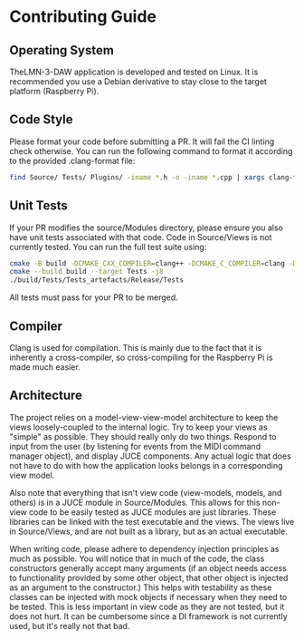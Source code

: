 # Contributing Guide
## Operating System
TheLMN-3-DAW application is developed and tested on Linux. It is recommended you use a Debian derivative to stay close 
to the target platform (Raspberry Pi). 

## Code Style
Please format your code before submitting a PR. It will fail the CI linting check otherwise. You can run the following 
command to format it according to the provided .clang-format file:
```bash
find Source/ Tests/ Plugins/ -iname *.h -o -iname *.cpp | xargs clang-format -i --style=file
```

## Unit Tests
If your PR modifies the source/Modules directory, please ensure you also have unit
tests associated with that code. Code in Source/Views is not currently tested. You can run the full test suite using:
```bash
cmake -B build -DCMAKE_CXX_COMPILER=clang++ -DCMAKE_C_COMPILER=clang -DCMAKE_BUILD_TYPE=Release
cmake --build build --target Tests -j8
./build/Tests/Tests_artefacts/Release/Tests
```

All tests must pass for your PR to be merged. 

## Compiler
Clang is used for compilation. This is mainly due to the fact that it is inherently a cross-compiler, so cross-compiling
for the Raspberry Pi is made much easier. 

## Architecture
The project relies on a model-view-view-model architecture to keep the views loosely-coupled to the internal logic. Try
to keep your views as "simple" as possible. They should really only do two things. Respond to input from the user
(by listening for events from the MIDI command manager object), and display JUCE components. Any actual logic that does 
not have to do with how the application looks belongs in a corresponding view model.

Also note that everything that isn't view code (view-models, models, and others) is in a JUCE module in Source/Modules. 
This allows for this non-view code to be easily tested as JUCE modules are just libraries. These libraries can be linked
with the test executable and the views. The views live in Source/Views, and are not built as a library, but as an actual
executable. 

When writing code, please adhere to dependency injection principles as much as possible. You will notice that in much
of the code, the class constructors generally accept many arguments (if an object needs access to functionality provided 
by some other object, that other object is injected as an argument to the constructor.) This helps with testability as 
these classes can be injected with mock objects if necessary when they need to be tested. This is less important in view
code as they are not tested, but it does not hurt. It can be cumbersome since a DI framework is not currently used, but
it's really not that bad. 

